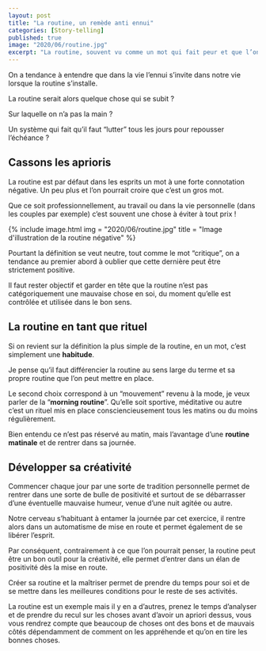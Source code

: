 ```yaml
---
layout: post
title: "La routine, un remède anti ennui"
categories: [Story-telling]
published: true
image: "2020/06/routine.jpg"
excerpt: "La routine, souvent vu comme un mot qui fait peur et que l’on veut au possible éviter. Mais peut-on s’en servir positivement et en tirer un bon outil ?"
---
```


On a tendance à entendre que dans la vie l’ennui s’invite dans notre vie lorsque la routine s’installe. 

La routine serait alors quelque chose qui se subit ? 

Sur laquelle on n’a pas la main ? 

Un système qui fait qu’il faut “lutter” tous les jours pour repousser l’échéance ? 

## Cassons les aprioris 

La routine est par défaut dans les esprits un mot à une forte connotation négative. Un peu plus et l’on pourrait croire que c’est un gros mot. 

Que ce soit professionnellement, au travail ou dans la vie personnelle (dans les couples par exemple) c’est souvent une chose à éviter à tout prix !

{% include image.html img = "2020/06/routine.jpg" title = "Image d'illustration de la routine négative" %}

Pourtant la définition se veut neutre, tout comme le mot “critique”, on a tendance au premier abord à oublier que cette dernière peut être strictement positive. 

Il faut rester objectif et garder en tête que la routine n’est pas catégoriquement une mauvaise chose en soi, du moment qu’elle est contrôlée et utilisée dans le bon sens.

## La routine en tant que rituel

Si on revient sur la définition la plus simple de la routine, en un mot, c’est simplement une **habitude**. 

Je pense qu’il faut différencier la routine au sens large du terme et sa propre routine que l’on peut mettre en place. 

Le second choix correspond à un “mouvement” revenu à la mode, je veux parler de la “**morning routine**”. Qu’elle soit sportive, méditative ou autre c’est un rituel mis en place consciencieusement tous les matins ou du moins régulièrement. 

Bien entendu ce n’est pas réservé au matin, mais l’avantage d’une **routine matinale** et de rentrer dans sa journée.

## Développer sa créativité

Commencer chaque jour par une sorte de tradition personnelle permet de rentrer dans une sorte de bulle de positivité et surtout de se débarrasser d’une éventuelle mauvaise humeur, venue d’une nuit agitée ou autre. 

Notre cerveau s’habituant à entamer la journée par cet exercice, il rentre alors dans un automatisme de mise en route et permet également de se libérer l’esprit. 

Par conséquent, contrairement à ce que l’on pourrait penser, la routine peut être un bon outil pour la créativité, elle permet d’entrer dans un élan de positivité dès la mise en route.

Créer sa routine et la maîtriser permet de prendre du temps pour soi et de se mettre dans les meilleures conditions pour le reste de ses activités. 

La routine est un exemple mais il y en a d’autres, prenez le temps d’analyser et de prendre du recul sur les choses avant d’avoir un apriori dessus, vous vous rendrez compte que beaucoup de choses ont des bons et de mauvais côtés dépendamment de comment on les appréhende et qu’on en tire les bonnes choses. 
